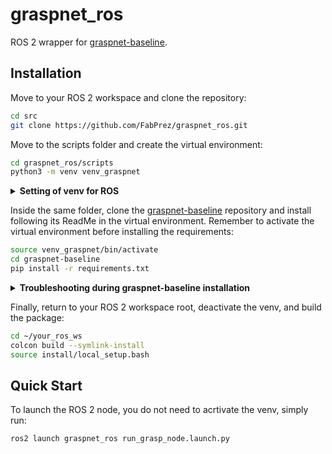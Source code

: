 # graspnet_ros

ROS 2 wrapper for [graspnet-baseline](https://github.com/graspnet/graspnet-baseline.git).

## Installation

Move to your ROS 2 workspace and clone the repository:

```bash
cd src
git clone https://github.com/FabPrez/graspnet_ros.git
```

Move to the scripts folder and create the virtual environment:

```bash
cd graspnet_ros/scripts
python3 -m venv venv_graspnet
```
<details>
<summary><strong>Setting of venv for ROS</strong></summary>

To use the virtual environment inside your ROS 2 workspace:

1. Open the `setup.cfg` file of the package.
2. Add the following section (or edit it if it already exists):

   ```ini
   [build_scripts]
   executable = path/to/your/venv_graspnet/bin/env python3
   ```
</details>

Inside the same folder, clone the [graspnet-baseline](https://github.com/graspnet/graspnet-baseline.git) repository and install following its ReadMe in the virtual environment.
Remember to activate the virtual environment before installing the requirements:
```bash
source venv_graspnet/bin/activate
cd graspnet-baseline
pip install -r requirements.txt
```


<details>

Inside the same folder, clone the [graspnet-baseline](https://github.com/graspnet/graspnet-baseline.git) repository and install following its ReadMe in the virtual environment.
Remember to activate the virtual environment before installing the requirements:
```bash
source venv_graspnet/bin/activate
cd graspnet-baseline
pip install -r requirements.txt
```

<summary><strong>Troubleshooting during graspnet-baseline installation</strong></summary>

- Use the correct version of PyTorch for your CUDA version.
- Compile with GCC 9 and G++ 9 when installing pointnet2. Set the compilers before running the installation:
    ```bash
    export CC=gcc-9
    export CXX=g++-9
    ```
- The checkpoint folder should not be extracted. Leave it as a compressed file in the graspnet-baseline folder.
</details>

Finally, return to your ROS 2 workspace root, deactivate the venv, and build the package:
```bash
cd ~/your_ros_ws
colcon build --symlink-install
source install/local_setup.bash
```

## Quick Start

To launch the ROS 2 node, you do not need to acrtivate the venv, simply run:

```bash
ros2 launch graspnet_ros run_grasp_node.launch.py
```

